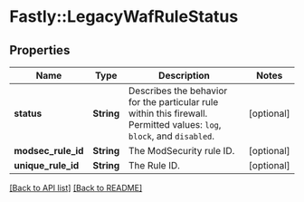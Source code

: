 # Fastly::LegacyWafRuleStatus

## Properties

| Name | Type | Description | Notes |
| ---- | ---- | ----------- | ----- |
| **status** | **String** | Describes the behavior for the particular rule within this firewall. Permitted values: `log`, `block`, and `disabled`.  | [optional] |
| **modsec_rule_id** | **String** | The ModSecurity rule ID. | [optional] |
| **unique_rule_id** | **String** | The Rule ID. | [optional] |

[[Back to API list]](../../README.md#endpoints) [[Back to README]](../../README.md)

